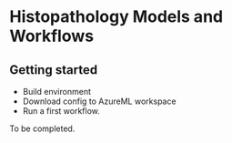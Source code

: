 # Histopathology Models and Workflows

## Getting started

- Build environment
- Download config to AzureML workspace
- Run a first workflow.

To be completed.
